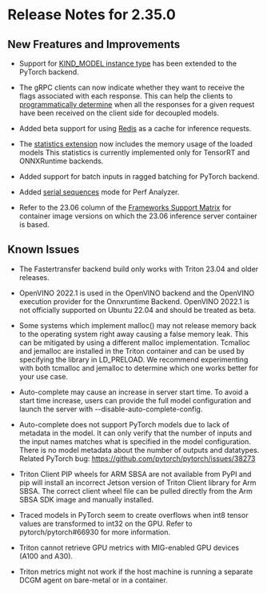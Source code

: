 <!--
# Copyright 2023, NVIDIA CORPORATION & AFFILIATES. All rights reserved.
#
# Redistribution and use in source and binary forms, with or without
# modification, are permitted provided that the following conditions
# are met:
#  * Redistributions of source code must retain the above copyright
#    notice, this list of conditions and the following disclaimer.
#  * Redistributions in binary form must reproduce the above copyright
#    notice, this list of conditions and the following disclaimer in the
#    documentation and/or other materials provided with the distribution.
#  * Neither the name of NVIDIA CORPORATION nor the names of its
#    contributors may be used to endorse or promote products derived
#    from this software without specific prior written permission.
#
# THIS SOFTWARE IS PROVIDED BY THE COPYRIGHT HOLDERS ``AS IS'' AND ANY
# EXPRESS OR IMPLIED WARRANTIES, INCLUDING, BUT NOT LIMITED TO, THE
# IMPLIED WARRANTIES OF MERCHANTABILITY AND FITNESS FOR A PARTICULAR
# PURPOSE ARE DISCLAIMED.  IN NO EVENT SHALL THE COPYRIGHT OWNER OR
# CONTRIBUTORS BE LIABLE FOR ANY DIRECT, INDIRECT, INCIDENTAL, SPECIAL,
# EXEMPLARY, OR CONSEQUENTIAL DAMAGES (INCLUDING, BUT NOT LIMITED TO,
# PROCUREMENT OF SUBSTITUTE GOODS OR SERVICES; LOSS OF USE, DATA, OR
# PROFITS; OR BUSINESS INTERRUPTION) HOWEVER CAUSED AND ON ANY THEORY
# OF LIABILITY, WHETHER IN CONTRACT, STRICT LIABILITY, OR TORT
# (INCLUDING NEGLIGENCE OR OTHERWISE) ARISING IN ANY WAY OUT OF THE USE
# OF THIS SOFTWARE, EVEN IF ADVISED OF THE POSSIBILITY OF SUCH DAMAGE.
-->

# Release Notes for 2.35.0

## New Freatures and Improvements

* Support for [KIND\_MODEL instance
  type](https://github.com/triton-inference-server/pytorch_backend/tree/r23.06#model-instance-group-kind)
has been extended to the PyTorch backend.

* The gRPC clients can now indicate whether they want to receive the flags
associated with each response. This can help the clients to [programmatically
determine](https://github.com/triton-inference-server/server/blob/r23.06/docs/user_guide/decoupled_models.md#knowing-when-a-decoupled-inference-request-is-complete)
when all the responses for a given request have been received on the client side
for decoupled models.

* Added beta support for using
  [Redis](https://github.com/triton-inference-server/redis_cache/tree/r23.06) as
a cache for inference requests.

* The [statistics extension](https://github.com/triton-inference-server/server/blob/r23.06/docs/protocol/extension_statistics.md)
now includes the memory usage of the loaded models This statistics is currently
implemented only for TensorRT and ONNXRuntime backends.

* Added support for batch inputs in ragged batching for PyTorch backend.

* Added [serial
  sequences](https://github.com/triton-inference-server/client/blob/main/src/c%2B%2B/perf_analyzer/docs/cli.md#--serial-sequences)
mode for Perf Analyzer.

* Refer to the 23.06 column of the [Frameworks Support
  Matrix](https://docs.nvidia.com/deeplearning/frameworks/support-matrix/index.html)
for container image versions on which the 23.06 inference server container is
based.

## Known Issues

* The Fastertransfer backend build only works with Triton 23.04 and older
  releases.

* OpenVINO 2022.1 is used in the OpenVINO backend and the OpenVINO execution
  provider for the Onnxruntime Backend. OpenVINO 2022.1 is not officially
supported on Ubuntu 22.04 and should be treated as beta.

* Some systems which implement malloc() may not release memory back to the
  operating system right away causing a false memory leak. This can be mitigated
by using a different malloc implementation. Tcmalloc and jemalloc are installed
in the Triton container and can be used by specifying the library in LD_PRELOAD.
We recommend experimenting with both tcmalloc and jemalloc to determine which
one works better for your use case.

* Auto-complete may cause an increase in server start time. To avoid a start
  time increase, users can provide the full model configuration and launch the
server with --disable-auto-complete-config.

* Auto-complete does not support PyTorch models due to lack of metadata in the
  model. It can only verify that the number of inputs and the input names
matches what is specified in the model configuration. There is no model metadata
about the number of outputs and datatypes. Related PyTorch bug:
https://github.com/pytorch/pytorch/issues/38273

* Triton Client PIP wheels for ARM SBSA are not available from PyPI and pip will
  install an incorrect Jetson version of Triton Client library for Arm SBSA. The
correct client wheel file can be pulled directly from the Arm SBSA SDK image and
manually installed.

* Traced models in PyTorch seem to create overflows when int8 tensor values are
transformed to int32 on the GPU. Refer to pytorch/pytorch#66930 for more
information.

* Triton cannot retrieve GPU metrics with MIG-enabled GPU devices (A100 and
  A30).

* Triton metrics might not work if the host machine is running a separate DCGM
  agent on bare-metal or in a container.



